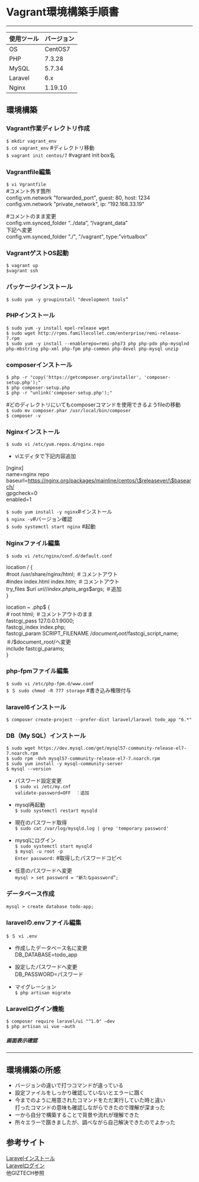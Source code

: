# Vagrant環境構築手順書  
****  
| 使用ツール | バージョン | 
| :--------- | ---------- | 
| OS         | CentOS7    | 
| PHP        | 7.3.28     | 
| MySQL      | 5.7.34     | 
| Laravel    | 6.x        | 
| Nginx      | 1.19.10    |  


## 環境構築    
### Vagrant作業ディレクトリ作成  
`$ mkdir vagrant_env`  
`$ cd vagrant_env` #ディレクトリ移動  
`$ vagrant init centos/7` #vagrant init box名  

### Vagrantfile編集  
`$ vi Vgrantfile`  
#コメント外す箇所  
config.vm.network "forwarded_port", guest: 80, host: 1234  
config.vm.network "private_network", ip: “192.168.33.19"  

#コメントのまま変更  
config.vm.synced_folder “../data”, “/vagrant_data”  
下記へ変更  
config.vm.synced_folder "./", "/vagrant", type:”virtualbox”  

### VagrantゲストOS起動  
`$ vagrant up`  
`$vagrant ssh`  

### パッケージインストール  
`$ sudo yum -y groupinstall "development tools”`  

### PHPインストール  
`$ sudo yum -y install epel-release wget`  
`$ sudo wget http://rpms.famillecollet.com/enterprise/remi-release-7.rpm`  
`$ sudo yum -y install --enablerepo=remi-php73 php php-pdo php-mysqlnd php-mbstring php-xml php-fpm php-common php-devel php-mysql unzip`  

### composerインストール  
`$ php -r "copy('https://getcomposer.org/installer', 'composer-setup.php');"`  
`$ php composer-setup.php`  
`$ php -r "unlink('composer-setup.php');"`  

#どのディレクトリにいてもcomposerコマンドを使用できるようfileの移動  
`$ sudo mv composer.phar /usr/local/bin/composer`  
`$ composer -v`  

### Nginxインストール  
`$ sudo vi /etc/yum.repos.d/nginx.repo`  

- viエディタで下記内容追加  

[nginx]    
name=nginx repo      
baseurl=https://nginx.org/packages/mainline/centos/\$releasever/\$basearch/  
gpgcheck=0  
enabled=1  

`$ sudo yum install -y nginx`#インストール    
`$ nginx -v`#バージョン確認  
`$ sudo systemctl start nginx` #起動  

### Nginxファイル編集  
`$ sudo vi /etc/nginx/conf.d/default.conf`  
  
location / {  
        #root  /usr/share/nginx/html; ＃コメントアウト  
        #index  index.html index.htm; ＃コメントアウト  
        try_files $uri $uri/ /index.php$is_args$args; ＃追加  
    }  

location ~ \.php$ {  
    #    root           html; ＃コメントアウトのまま  
         fastcgi_pass   127.0.0.1:9000;  
         fastcgi_index  index.php;  
         fastcgi_param  SCRIPT_FILENAME  /$document_root/$fastcgi_script_name; ＃/$document_root/へ変更  
         include        fastcgi_params;  
     }  

### php-fpmファイル編集  
`$ sudo vi /etc/php-fpm.d/www.conf`  
`$ ＄ sudo chmod -R 777 storage` #書き込み権限付与  

### laravel6インストール  
`$ composer create-project --prefer-dist laravel/laravel todo_app "6.*"`  

### DB（My SQL）インストール  
`$ sudo wget https://dev.mysql.com/get/mysql57-community-release-el7-7.noarch.rpm`  
`$ sudo rpm -Uvh mysql57-community-release-el7-7.noarch.rpm`  
`$ sudo yum install -y mysql-community-server`  
`$ mysql --version`  

- パスワード設定変更  
`$ sudo vi /etc/my.cnf`  
`validate-password=OFF  ：追加`  

- mysql再起動  
`$ sudo systemctl restart mysqld`  

- 現在のパスワード取得  
`$ sudo cat /var/log/mysqld.log | grep 'temporary password'`  

- mysqlにログイン  
`$ sudo systemctl start mysqld`  
`$ mysql -u root -p`  
`Enter password:` #取得したパスワードコピペ  

- 任意のパスワードへ変更  
`mysql > set password = "新たなpassword”;`  

### データベース作成  
`mysql > create database todo-app;`  

### laravelの.envファイル編集  
`$ ＄ vi .env`  
- 作成したデータベース名に変更  
 DB_DATABASE=todo_app  

- 設定したパスワードへ変更  
 DB_PASSWORD=パスワード  

- マイグレーション  
`$ php artisan migrate`  


###  Laravelログイン機能  
`$ composer require laravel/ui "^1.0" —dev`  
`$ php artisan ui vue —auth`  

##### 画面表示確認  


*****
## 環境構築の所感  
 - バージョンの違いで打つコマンドが違っている  
 - 設定ファイルをしっかり確認していないとエラーに躓く  
 - 今までのように用意されたコマンドをただ実行していた時と違い  
   打ったコマンドの意味も確認しながらできたので理解が深まった  
 - 一から自分で構築することで背景や流れが理解できた  
 - 所々エラーで躓きましたが、調べながら自己解決できたのでよかった  

## 参考サイト  
[Laravelインストール](https://readouble.com/laravel/6.x/ja/installation.html)  
[Laravelログイン](https://readouble.com/laravel/6.x/ja/authentication.html)  
他GIZTECH参照  




